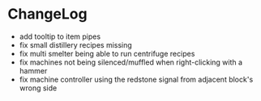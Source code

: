 # ChangeLog

* add tooltip to item pipes
* fix small distillery recipes missing
* fix multi smelter being able to run centrifuge recipes
* fix machines not being silenced/muffled when right-clicking with a hammer
* fix machine controller using the redstone signal from adjacent block's wrong side